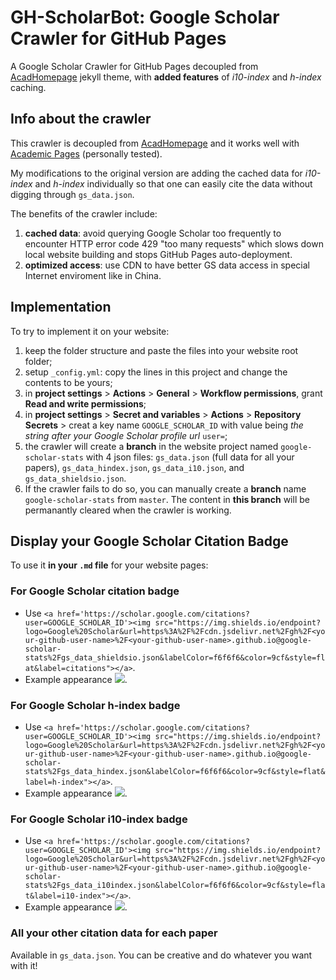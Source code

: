 # GH-ScholarBot: Google Scholar Crawler for GitHub Pages

A Google Scholar Crawler for GitHub Pages decoupled from [AcadHomepage](https://github.com/RayeRen/acad-homepage.github.io) jekyll theme, with **added features** of *i10-index* and *h-index* caching.

## Info about the crawler

This crawler is decoupled from [AcadHomepage](https://github.com/RayeRen/acad-homepage.github.io) and it works well with [Academic Pages](https://github.com/academicpages/academicpages.github.io) (personally tested).

My modifications to the original version are adding the cached data for *i10-index* and *h-index* individually so that one can easily cite the data without digging through ```gs_data.json```.

The benefits of the crawler include:

1. **cached data**: avoid querying Google Scholar too frequently to encounter HTTP error code 429 "too many requests" which slows down local website building and stops GitHub Pages auto-deployment.
2. **optimized access**: use CDN to have better GS data access in special Internet enviroment like in China.

## Implementation

To try to implement it on your website:

1. keep the folder structure and paste the files into your website root folder;
2. setup ```_config.yml```: copy the lines in this project and change the contents to be yours;
3. in **project settings** > **Actions** > **General** > **Workflow permissions**, grant **Read and write permissions**;
4. in **project settings** > **Secret and variables** > **Actions** > **Repository Secrets** > creat a key name ```GOOGLE_SCHOLAR_ID``` with value being *the string after your Google Scholar profile url* ```user=```;
5. the crawler will create a **branch** in the website project named ```google-scholar-stats``` with 4 json files: ```gs_data.json``` (full data for all your papers), ```gs_data_hindex.json```, ```gs_data_i10.json```, and ```gs_data_shieldsio.json```. 
6. If the crawler fails to do so, you can manually create a **branch** name ```google-scholar-stats``` from ```master```. The content in **this branch** will be permanantly cleared when the crawler is working.

## Display your Google Scholar Citation Badge

To use it **in your ```.md``` file** for your website pages:

### For **Google Scholar citation badge** 

- Use ```<a href='https://scholar.google.com/citations?user=GOOGLE_SCHOLAR_ID'><img src="https://img.shields.io/endpoint?logo=Google%20Scholar&url=https%3A%2F%2Fcdn.jsdelivr.net%2Fgh%2F<your-github-user-name>%2F<your-github-user-name>.github.io@google-scholar-stats%2Fgs_data_shieldsio.json&labelColor=f6f6f6&color=9cf&style=flat&label=citations"></a>```.
- Example appearance <a href='https://scholar.google.com/citations?user=D2n8tswAAAAAJ'><img src="https://img.shields.io/endpoint?logo=Google%20Scholar&url=https%3A%2F%2Fcdn.jsdelivr.net%2Fgh%2Fjiaye-wu%2FGH-ScholarBot@google-scholar-stats%2Fgs_data_shieldsio.json&labelColor=f6f6f6&color=9cf&style=flat&label=citations"></a>.

### For **Google Scholar h-index badge** 

- Use ```<a href='https://scholar.google.com/citations?user=GOOGLE_SCHOLAR_ID'><img src="https://img.shields.io/endpoint?logo=Google%20Scholar&url=https%3A%2F%2Fcdn.jsdelivr.net%2Fgh%2F<your-github-user-name>%2F<your-github-user-name>.github.io@google-scholar-stats%2Fgs_data_hindex.json&labelColor=f6f6f6&color=9cf&style=flat&label=h-index"></a>```.
- Example appearance <a href='https://scholar.google.com/citations?user=D2n8tswAAAAAJ'><img src="https://img.shields.io/endpoint?logo=Google%20Scholar&url=https%3A%2F%2Fcdn.jsdelivr.net%2Fgh%2Fjiaye-wu%2FGH-ScholarBot@google-scholar-stats%2Fgs_data_hindex.json&labelColor=f6f6f6&color=9cf&style=flat&label=h-index"></a>.

### For **Google Scholar i10-index badge** 

- Use ```<a href='https://scholar.google.com/citations?user=GOOGLE_SCHOLAR_ID'><img src="https://img.shields.io/endpoint?logo=Google%20Scholar&url=https%3A%2F%2Fcdn.jsdelivr.net%2Fgh%2F<your-github-user-name>%2F<your-github-user-name>.github.io@google-scholar-stats%2Fgs_data_i10index.json&labelColor=f6f6f6&color=9cf&style=flat&label=i10-index"></a>```.
- Example appearance <a href='https://scholar.google.com/citations?user=D2n8tswAAAAAJ'><img src="https://img.shields.io/endpoint?logo=Google%20Scholar&url=https%3A%2F%2Fcdn.jsdelivr.net%2Fgh%2Fjiaye-wu%2FGH-ScholarBot@google-scholar-stats%2Fgs_data_i10.json&labelColor=f6f6f6&color=9cf&style=flat&label=i10-index"></a>.

### All your other citation data for each paper

Available in ```gs_data.json```. You can be creative and do whatever you want with it!
